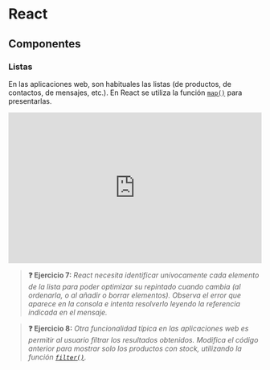 # React
## Componentes
### Listas

En las aplicaciones web, son habituales las listas (de productos, de contactos, de mensajes, etc.). En React se utiliza la función [`map()`](https://developer.mozilla.org/en-US/docs/Web/JavaScript/Reference/Global_Objects/Array/map) para presentarlas.

<iframe height="300" style="width: 100%;" scrolling="no" title="Untitled" src="https://codepen.io/-lvaro-Ruiz-Calzada/embed/PwYggea?default-tab=js%2Cresult&editable=true&theme-id=light?editors=0010" frameborder="no" loading="lazy" allowtransparency="true" allowfullscreen="true">
  See the Pen <a href="https://codepen.io/-lvaro-Ruiz-Calzada/pen/PwYggea">
  Untitled</a> by Álvaro Ruiz Calzada (<a href="https://codepen.io/-lvaro-Ruiz-Calzada">@-lvaro-Ruiz-Calzada</a>)
  on <a href="https://codepen.io">CodePen</a>.
</iframe>

> **❓ Ejercicio 7:** _React necesita identificar unívocamente cada elemento de la lista para poder optimizar su repintado cuando cambia (al ordenarla, o al añadir o borrar elementos). Observa el error que aparece en la consola e intenta resolverlo leyendo la referencia indicada en el mensaje._

> **❓ Ejercicio 8:** _Otra funcionalidad típica en las aplicaciones web es permitir al usuario filtrar los resultados obtenidos. Modifica el código anterior para mostrar solo los productos con stock, utilizando la función [`filter()`](https://developer.mozilla.org/es/docs/Web/JavaScript/Reference/Global_Objects/Array/filter)._

